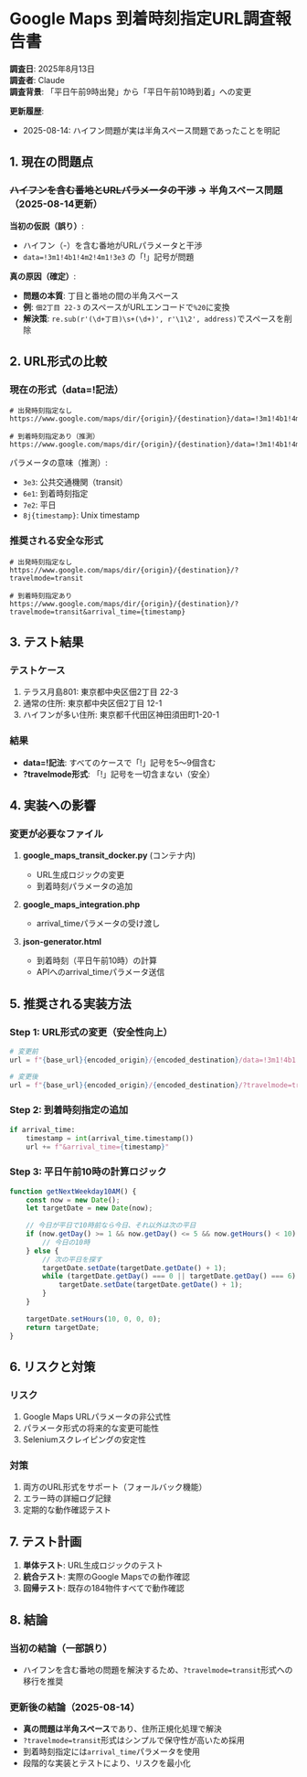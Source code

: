 # Google Maps 到着時刻指定URL調査報告書

**調査日**: 2025年8月13日  
**調査者**: Claude  
**調査背景**: 「平日午前9時出発」から「平日午前10時到着」への変更

**更新履歴**:
- 2025-08-14: ハイフン問題が実は半角スペース問題であったことを明記

## 1. 現在の問題点

### ~~ハイフンを含む番地とURLパラメータの干渉~~ → 半角スペース問題（2025-08-14更新）

**当初の仮説（誤り）**:
- ハイフン（-）を含む番地がURLパラメータと干渉
- `data=!3m1!4b1!4m2!4m1!3e3` の「!」記号が問題

**真の原因（確定）**:
- **問題の本質**: 丁目と番地の間の半角スペース
- **例**: `佃2丁目 22-3` のスペースがURLエンコードで`%20`に変換
- **解決策**: `re.sub(r'(\d+丁目)\s+(\d+)', r'\1\2', address)`でスペースを削除

## 2. URL形式の比較

### 現在の形式（data=!記法）
```
# 出発時刻指定なし
https://www.google.com/maps/dir/{origin}/{destination}/data=!3m1!4b1!4m2!4m1!3e3

# 到着時刻指定あり（推測）
https://www.google.com/maps/dir/{origin}/{destination}/data=!3m1!4b1!4m6!4m5!2m3!6e1!7e2!8j{timestamp}!3e3
```

パラメータの意味（推測）:
- `3e3`: 公共交通機関（transit）
- `6e1`: 到着時刻指定
- `7e2`: 平日
- `8j{timestamp}`: Unix timestamp

### 推奨される安全な形式
```
# 出発時刻指定なし
https://www.google.com/maps/dir/{origin}/{destination}/?travelmode=transit

# 到着時刻指定あり
https://www.google.com/maps/dir/{origin}/{destination}/?travelmode=transit&arrival_time={timestamp}
```

## 3. テスト結果

### テストケース
1. テラス月島801: 東京都中央区佃2丁目 22-3
2. 通常の住所: 東京都中央区佃2丁目 12-1  
3. ハイフンが多い住所: 東京都千代田区神田須田町1-20-1

### 結果
- **data=!記法**: すべてのケースで「!」記号を5〜9個含む
- **?travelmode形式**: 「!」記号を一切含まない（安全）

## 4. 実装への影響

### 変更が必要なファイル
1. **google_maps_transit_docker.py** (コンテナ内)
   - URL生成ロジックの変更
   - 到着時刻パラメータの追加

2. **google_maps_integration.php**
   - arrival_timeパラメータの受け渡し

3. **json-generator.html**
   - 到着時刻（平日午前10時）の計算
   - APIへのarrival_timeパラメータ送信

## 5. 推奨される実装方法

### Step 1: URL形式の変更（安全性向上）
```python
# 変更前
url = f"{base_url}{encoded_origin}/{encoded_destination}/data=!3m1!4b1!4m2!4m1!3e3"

# 変更後
url = f"{base_url}{encoded_origin}/{encoded_destination}/?travelmode=transit"
```

### Step 2: 到着時刻指定の追加
```python
if arrival_time:
    timestamp = int(arrival_time.timestamp())
    url += f"&arrival_time={timestamp}"
```

### Step 3: 平日午前10時の計算ロジック
```javascript
function getNextWeekday10AM() {
    const now = new Date();
    let targetDate = new Date(now);
    
    // 今日が平日で10時前なら今日、それ以外は次の平日
    if (now.getDay() >= 1 && now.getDay() <= 5 && now.getHours() < 10) {
        // 今日の10時
    } else {
        // 次の平日を探す
        targetDate.setDate(targetDate.getDate() + 1);
        while (targetDate.getDay() === 0 || targetDate.getDay() === 6) {
            targetDate.setDate(targetDate.getDate() + 1);
        }
    }
    
    targetDate.setHours(10, 0, 0, 0);
    return targetDate;
}
```

## 6. リスクと対策

### リスク
1. Google Maps URLパラメータの非公式性
2. パラメータ形式の将来的な変更可能性
3. Seleniumスクレイピングの安定性

### 対策
1. 両方のURL形式をサポート（フォールバック機能）
2. エラー時の詳細ログ記録
3. 定期的な動作確認テスト

## 7. テスト計画

1. **単体テスト**: URL生成ロジックのテスト
2. **統合テスト**: 実際のGoogle Mapsでの動作確認
3. **回帰テスト**: 既存の184物件すべてで動作確認

## 8. 結論

### 当初の結論（一部誤り）
- ハイフンを含む番地の問題を解決するため、`?travelmode=transit`形式への移行を推奨

### 更新後の結論（2025-08-14）
- **真の問題は半角スペース**であり、住所正規化処理で解決
- `?travelmode=transit`形式はシンプルで保守性が高いため採用
- 到着時刻指定には`arrival_time`パラメータを使用
- 段階的な実装とテストにより、リスクを最小化